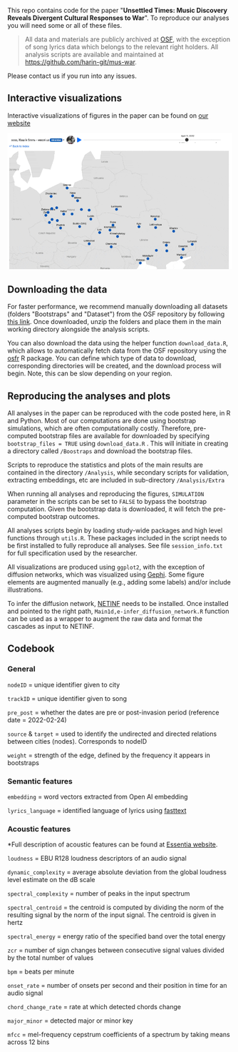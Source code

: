 This repo contains code for the paper "**Unsettled Times: Music Discovery Reveals Divergent Cultural Responses to War**". To reproduce our analyses you will need some or all of these files.

> All data and materials are publicly archived at [OSF](https://osf.io/ra38k), with the exception of song lyrics data which belongs to the relevant right holders. All analysis scripts are available and maintained at <https://github.com/harin-git/mus-war>.

Please contact us if you run into any issues.

## Interactive visualizations

Interactive visualizations of figures in the paper can be found on [our website](https://musicdiscover.net)

![](images/interactive_ani-01.gif)

## Downloading the data

For faster performance, we recommend manually downloading all datasets (folders "Bootstraps" and "Dataset") from the OSF repository by following [this link](https://osf.io/ra38k/?view_only=32795758b14040cdb826d743023308fd). Once downloaded, unzip the folders and place them in the main working directory alongside the analysis scripts.

You can also download the data using the helper function `download_data.R`, which allows to automatically fetch data from the OSF repository using the [osfr](https://cran.r-project.org/web/packages/osfr/vignettes/getting_started.html) R package. You can define which type of data to download, corresponding directories will be created, and the download process will begin. Note, this can be slow depending on your region.

## Reproducing the analyses and plots

All analyses in the paper can be reproduced with the code posted here, in R and Python. Most of our computations are done using bootstrap simulations, which are often computationally costly. Therefore, pre-computed bootstrap files are available for downloaded by specifying `bootstrap_files = TRUE` using `download_data.R` . This will initiate in creating a directory called `/Boostraps` and download the bootstrap files.

Scripts to reproduce the statistics and plots of the main results are contained in the directory `/Analysis`, while secondary scripts for validation, extracting embeddings, etc are included in sub-directory `/Analysis/Extra`

When running all analyses and reproducing the figures, `SIMULATION` parameter in the scripts can be set to `FALSE` to bypass the bootstrap computation. Given the bootstrap data is downloaded, it will fetch the pre-computed bootstrap outcomes.

All analyses scripts begin by loading study-wide packages and high level functions through `utils.R`. These packages included in the script needs to be first installed to fully reproduce all analyses. See file `session_info.txt` for full specification used by the researcher.

All visualizations are produced using `ggplot2`, with the exception of diffusion networks, which was visualized using [Gephi](https://gephi.org/). Some figure elements are augmented manually (e.g., adding some labels) and/or include illustrations.

To infer the diffusion network, [NETINF](https://snap.stanford.edu/netinf/) needs to be installed. Once installed and pointed to the right path, `Main1d,e-infer_diffusion_network.R` function can be used as a wrapper to augment the raw data and format the cascades as input to NETINF.

## Codebook

### General

`nodeID` = unique identifier given to city

`trackID` = unique identifier given to song

`pre_post` = whether the dates are pre or post-invasion period (reference date = 2022-02-24)

`source` & `target` = used to identify the undirected and directed relations between cities (nodes). Corresponds to nodeID

`weight` = strength of the edge, defined by the frequency it appears in bootstraps

### Semantic features

`embedding` = word vectors extracted from Open AI embedding

`lyrics_language` = identified language of lyrics using [fasttext](https://fasttext.cc/docs/en/language-identification.html)

### Acoustic features

\*Full description of acoustic features can be found at [Essentia website](https://essentia.upf.edu/algorithms_reference.html).

`loudness` = EBU R128 loudness descriptors of an audio signal

`dynamic_complexity` = average absolute deviation from the global loudness level estimate on the dB scale

`spectral_complexity` = number of peaks in the input spectrum

`spectral_centroid` = the centroid is computed by dividing the norm of the resulting signal by the norm of the input signal. The centroid is given in hertz

`spectral_energy` = energy ratio of the specified band over the total energy

`zcr` = number of sign changes between consecutive signal values divided by the total number of values

`bpm` = beats per minute

`onset_rate` = number of onsets per second and their position in time for an audio signal

`chord_change_rate` = rate at which detected chords change

`major_minor` = detected major or minor key

`mfcc` = mel-frequency cepstrum coefficients of a spectrum by taking means across 12 bins
